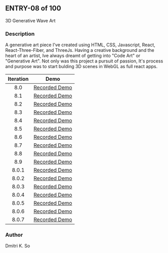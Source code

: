 ## ENTRY-08 of 100  
3D Generative Wave Art

### Description
A generative art piece I've created using HTML, CSS, Javascript, React, React-Three-Fiber, and ThreeJs. Having a creative background and the heart of an artist, Ive always dreamt of getting into "Code Art" or "Generative Art". Not only was this project a pursuit of passion, It's process and purpose was to start bulding 3D scenes in WebGL as full react apps.

| Iteration | Demo |
| :---: | :---: |
| 8.0 | [Recorded Demo](https://user-images.githubusercontent.com/64864829/127756572-7c2702e5-f095-468e-acef-3d7a94fcf600.mp4)|
| 8.1 | [Recorded Demo](https://user-images.githubusercontent.com/64864829/127928821-b61b465c-0632-4635-8fcd-2129b066ce2d.mp4)|
| 8.2 | [Recorded Demo](https://user-images.githubusercontent.com/64864829/128379294-2967146c-1e44-4578-8543-4019e8d03a21.mp4)|
| 8.3 | [Recorded Demo](https://user-images.githubusercontent.com/64864829/128535925-17ab7e7a-5768-443d-9884-f6d107fe509a.mp4)|
| 8.4 | [Recorded Demo](https://user-images.githubusercontent.com/64864829/128603835-9059d290-3fa9-4864-928a-016c3269eb52.mp4)|
| 8.5 | [Recorded Demo](https://user-images.githubusercontent.com/64864829/128737606-c95924ad-2ed1-49be-b7fb-4b570bf43e50.mp4)|
| 8.6 | [Recorded Demo](https://user-images.githubusercontent.com/64864829/128922065-a7521d74-f4b6-4728-a6b0-ce83e7fae9ac.mp4)|
| 8.7 | [Recorded Demo](https://user-images.githubusercontent.com/64864829/129266254-62219418-c2e2-4bb9-b178-0c0e2d7114f0.mp4)|
| 8.8 | [Recorded Demo](https://user-images.githubusercontent.com/64864829/129418424-5ce02a69-bdf9-4271-9bed-fae6fb515650.mp4)|
| 8.9 | [Recorded Demo](https://user-images.githubusercontent.com/64864829/129611015-279ddf13-eb21-4bc8-9b22-420e92e3f246.mp4)|
| 8.0.1 | [Recorded Demo](https://user-images.githubusercontent.com/64864829/129756572-394fe43c-07e9-41ba-8384-2f1016d68f1f.mp4)|
| 8.0.2 | [Recorded Demo](https://user-images.githubusercontent.com/64864829/129930764-96369228-88e8-444b-81de-d77ef7866f8b.mp4)|
| 8.0.3 | [Recorded Demo](https://user-images.githubusercontent.com/64864829/130107257-d8360ba8-f086-4abc-a8af-d1f1c84e5ca8.mp4)|
| 8.0.4 | [Recorded Demo](https://user-images.githubusercontent.com/64864829/130273041-25cb355a-5f58-41b3-99ba-932effe4e6bd.mp4)|
| 8.0.5 | [Recorded Demo](https://user-images.githubusercontent.com/64864829/130483310-406febb2-f2ed-4b77-8936-5ea21782d111.mp4)|
| 8.0.6 | [Recorded Demo](https://user-images.githubusercontent.com/64864829/130649083-459ad74f-9acb-4702-93d4-6ceae7ea6ed2.mp4)|
| 8.0.7 | [Recorded Demo](https://user-images.githubusercontent.com/64864829/131015023-526283a6-d1d9-47e9-9953-ef3491de41da.mp4)|









 
### Author
Dmitri K. So

